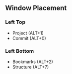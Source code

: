 ## Window Placement

### Left Top

* Project (ALT+1)
* Commit (ALT+0)

### Left Bottom

* Bookmarks (ALT+2)
* Structure (ALT+7)

